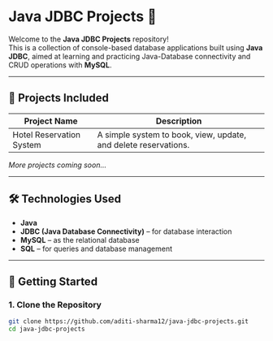 # Java JDBC Projects 💾

Welcome to the **Java JDBC Projects** repository!  
This is a collection of console-based database applications built using **Java JDBC**, aimed at learning and practicing Java-Database connectivity and CRUD operations with **MySQL**.

---

## 📁 Projects Included

| Project Name             | Description                                                  |
|--------------------------|--------------------------------------------------------------|
| Hotel Reservation System | A simple system to book, view, update, and delete reservations.|

*More projects coming soon...*

---

## 🛠 Technologies Used

- **Java**
- **JDBC (Java Database Connectivity)** – for database interaction
- **MySQL** – as the relational database
- **SQL** – for queries and database management

---

## 🚀 Getting Started

### 1. Clone the Repository
```bash
git clone https://github.com/aditi-sharma12/java-jdbc-projects.git
cd java-jdbc-projects
